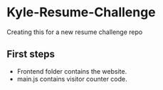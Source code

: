 # Kyle-Resume-Challenge
Creating this for a new resume challenge repo
## First steps

- Frontend folder contains the website. 
- main.js contains visitor counter code. 